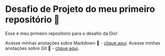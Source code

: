 # Desafio de Projeto do meu primeiro repositório :rocket:

Esse é meu primeiro reposítorio para o desafio da Dio!

Acesse minhas anotações sobre Markdown :thinking: - [clique aqui]().
Acesse minhas anotações sobre Git :space_invader: - [clique aqui]().
